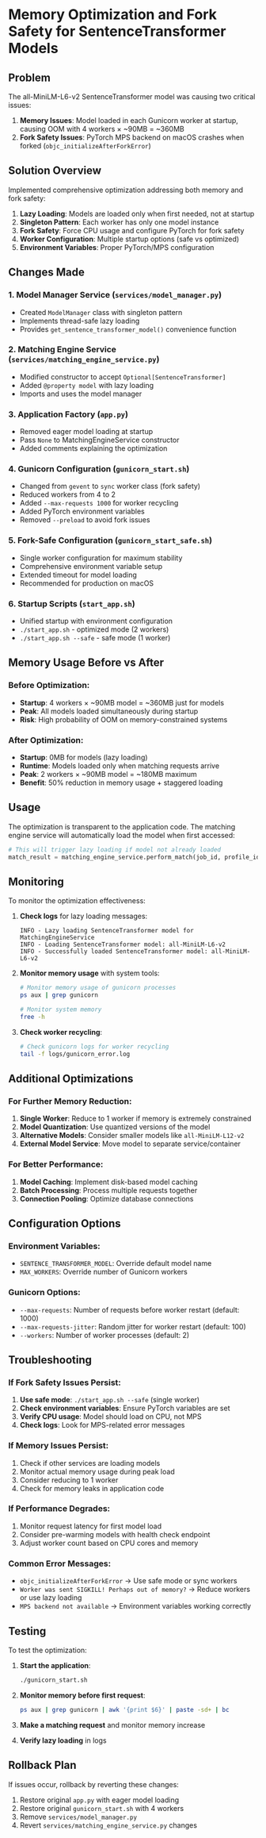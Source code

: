 # Memory Optimization and Fork Safety for SentenceTransformer Models

## Problem
The all-MiniLM-L6-v2 SentenceTransformer model was causing two critical issues:

1. **Memory Issues**: Model loaded in each Gunicorn worker at startup, causing OOM with 4 workers × ~90MB = ~360MB
2. **Fork Safety Issues**: PyTorch MPS backend on macOS crashes when forked (`objc_initializeAfterForkError`)

## Solution Overview
Implemented comprehensive optimization addressing both memory and fork safety:

1. **Lazy Loading**: Models are loaded only when first needed, not at startup
2. **Singleton Pattern**: Each worker has only one model instance
3. **Fork Safety**: Force CPU usage and configure PyTorch for fork safety
4. **Worker Configuration**: Multiple startup options (safe vs optimized)
5. **Environment Variables**: Proper PyTorch/MPS configuration

## Changes Made

### 1. Model Manager Service (`services/model_manager.py`)
- Created `ModelManager` class with singleton pattern
- Implements thread-safe lazy loading
- Provides `get_sentence_transformer_model()` convenience function

### 2. Matching Engine Service (`services/matching_engine_service.py`)
- Modified constructor to accept `Optional[SentenceTransformer]`
- Added `@property model` with lazy loading
- Imports and uses the model manager

### 3. Application Factory (`app.py`)
- Removed eager model loading at startup
- Pass `None` to MatchingEngineService constructor
- Added comments explaining the optimization

### 4. Gunicorn Configuration (`gunicorn_start.sh`)
- Changed from `gevent` to `sync` worker class (fork safety)
- Reduced workers from 4 to 2
- Added `--max-requests 1000` for worker recycling
- Added PyTorch environment variables
- Removed `--preload` to avoid fork issues

### 5. Fork-Safe Configuration (`gunicorn_start_safe.sh`)
- Single worker configuration for maximum stability
- Comprehensive environment variable setup
- Extended timeout for model loading
- Recommended for production on macOS

### 6. Startup Scripts (`start_app.sh`)
- Unified startup with environment configuration
- `./start_app.sh` - optimized mode (2 workers)
- `./start_app.sh --safe` - safe mode (1 worker)

## Memory Usage Before vs After

### Before Optimization:
- **Startup**: 4 workers × ~90MB model = ~360MB just for models
- **Peak**: All models loaded simultaneously during startup
- **Risk**: High probability of OOM on memory-constrained systems

### After Optimization:
- **Startup**: 0MB for models (lazy loading)
- **Runtime**: Models loaded only when matching requests arrive
- **Peak**: 2 workers × ~90MB model = ~180MB maximum
- **Benefit**: 50% reduction in memory usage + staggered loading

## Usage

The optimization is transparent to the application code. The matching engine service will automatically load the model when first accessed:

```python
# This will trigger lazy loading if model not already loaded
match_result = matching_engine_service.perform_match(job_id, profile_id, ...)
```

## Monitoring

To monitor the optimization effectiveness:

1. **Check logs** for lazy loading messages:
   ```
   INFO - Lazy loading SentenceTransformer model for MatchingEngineService
   INFO - Loading SentenceTransformer model: all-MiniLM-L6-v2
   INFO - Successfully loaded SentenceTransformer model: all-MiniLM-L6-v2
   ```

2. **Monitor memory usage** with system tools:
   ```bash
   # Monitor memory usage of gunicorn processes
   ps aux | grep gunicorn
   
   # Monitor system memory
   free -h
   ```

3. **Check worker recycling**:
   ```bash
   # Check gunicorn logs for worker recycling
   tail -f logs/gunicorn_error.log
   ```

## Additional Optimizations

### For Further Memory Reduction:
1. **Single Worker**: Reduce to 1 worker if memory is extremely constrained
2. **Model Quantization**: Use quantized versions of the model
3. **Alternative Models**: Consider smaller models like `all-MiniLM-L12-v2`
4. **External Model Service**: Move model to separate service/container

### For Better Performance:
1. **Model Caching**: Implement disk-based model caching
2. **Batch Processing**: Process multiple requests together
3. **Connection Pooling**: Optimize database connections

## Configuration Options

### Environment Variables:
- `SENTENCE_TRANSFORMER_MODEL`: Override default model name
- `MAX_WORKERS`: Override number of Gunicorn workers

### Gunicorn Options:
- `--max-requests`: Number of requests before worker restart (default: 1000)
- `--max-requests-jitter`: Random jitter for worker restart (default: 100)
- `--workers`: Number of worker processes (default: 2)

## Troubleshooting

### If Fork Safety Issues Persist:
1. **Use safe mode**: `./start_app.sh --safe` (single worker)
2. **Check environment variables**: Ensure PyTorch variables are set
3. **Verify CPU usage**: Model should load on CPU, not MPS
4. **Check logs**: Look for MPS-related error messages

### If Memory Issues Persist:
1. Check if other services are loading models
2. Monitor actual memory usage during peak load
3. Consider reducing to 1 worker
4. Check for memory leaks in application code

### If Performance Degrades:
1. Monitor request latency for first model load
2. Consider pre-warming models with health check endpoint
3. Adjust worker count based on CPU cores and memory

### Common Error Messages:
- `objc_initializeAfterForkError` → Use safe mode or sync workers
- `Worker was sent SIGKILL! Perhaps out of memory?` → Reduce workers or use lazy loading
- `MPS backend not available` → Environment variables working correctly

## Testing

To test the optimization:

1. **Start the application**:
   ```bash
   ./gunicorn_start.sh
   ```

2. **Monitor memory before first request**:
   ```bash
   ps aux | grep gunicorn | awk '{print $6}' | paste -sd+ | bc
   ```

3. **Make a matching request** and monitor memory increase

4. **Verify lazy loading** in logs

## Rollback Plan

If issues occur, rollback by reverting these changes:
1. Restore original `app.py` with eager model loading
2. Restore original `gunicorn_start.sh` with 4 workers
3. Remove `services/model_manager.py`
4. Revert `services/matching_engine_service.py` changes
